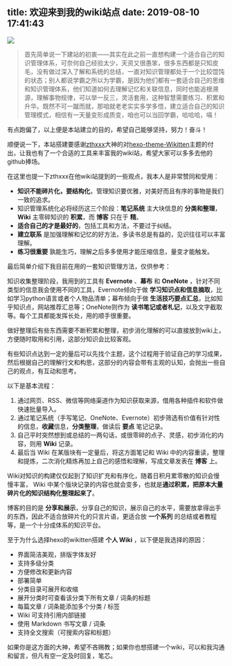 title: 欢迎来到我的wiki站点
date: 2019-08-10 17:41:43
---
![](http://cdn.pidaye.top/mountains-4369251_960_720%E2%80%94%E2%80%94gai.jpg)
>首先简单说一下建站的初衷——其实在此之前一直想构建一个适合自己的知识管理体系，可奈何自己经验太少，天资又很愚笨，很多东西都是只知皮毛，没有做过深入了解和系统的总结，一直对知识管理都处于一个比较馄饨的状态；别人都说学霸之所以为学霸，是因为他们都有一套适合自己的思维和知识管理体系，他们知道如何去理解记忆和关联信息，同时也能追根溯源，理解事物规律，可以举一反三，灵活套用，这种智慧需要练习、积累和升华。既然不可一蹴而就，那咱就老老实实多学多悟，建立适合自己的知识管理模式，相信有一天量变形成质变，咱也可以当回学霸，哈哈哈，嗝！

有点跑偏了，以上便是本站建立的目的，希望自己能够坚持，努力！奋斗！

顺便说一下，本站搭建要感谢[zthxxx](https://github.com/zthxxx)大神的对[hexo-theme-Wikitten](https://github.com/zthxxx/hexo-theme-Wikitten)主题的付出，让我也有了一个合适的工具来丰富我的wiki站，希望大家可以多多去他的github捧场。

在这里也提一下zthxxx在他wiki站提到的一些观点，我本人是非常赞同和受用：

- **知识不能碎片化，要结构化**，管理知识要优雅，对美好而且有序的事物是我们一致的追求。
- 知识管理系统化必将经历这三个阶段：**笔记系统** 主大块信息的 **分类和整理**，**Wiki** 主零碎知识的 **积累**，而 **博客** 只在于 **精**。
- **适合自己的才是最好的**，包括工具和方法，不要过于纠结。
- **建立联系** 是加强理解和记忆的好方法，多读书总是有益的，见识往往可以丰富理解。
- **练习很重要** 孰能生巧，理解之后多多使用才能压缩信息，量变才能触发。

最后简单介绍下我目前在用的一套知识管理方法，仅供参考：

知识收集整理阶段，我用到的工具有 **Evernote** 、**幕布** 和 **OneNote** ，针对不同类型的信息我会使用不同的工具，Evernote倾向于做 **学习知识点和信息摘取**，比如学习python语言或者个人物品清单；幕布倾向于做 **生活技巧要点汇总**，比如知乎知识点，网站推荐汇总等；OneNote则作为 **读书笔记或者札记**，以及文字截取等。每个工具都能发挥长处，用的顺手很重要。

做好整理后有些东西需要不断积累和整理，初步消化理解的可以直接放到wiki上，方便随时取用和引用，这部分知识会比较客观。

有些知识点达到一定的量后可以先找个主题，这个过程用于验证自己的学习成果，然后根据自己的理解行文和构思，这部分的内容会带有主观的认知，会抛出一些自己的观点，有互动和思考。

以下是基本流程：

1. 通过网页、RSS、微信等网络渠道作为知识获取来源，借用各种插件和软件做快速批量导入。
2. 通过笔记系统（手写笔记、OneNote、Evernote）初步筛选有价值有针对性的信息，**收藏**信息，**分类整理**，做读后 **要点** 笔记记录。
3. 自己平时突然想到或总结的一两句话，或很零碎的点子、灵感，初步消化的内容，则用 **Wiki** 记录。
4. 最后当 Wiki 在某版块有一定量后，将这方面笔记和 Wiki 中的内容重读，整理和提炼，二次消化精炼再加上自己的感悟和理解，写成文章发表在 **博客** 上。

Wiki对知识的构建仅仅起到了知识扩充和有序化，随着日积月累零散的知识会慢慢丰富， Wiki 中某个版块记录的内容也就会变多，也就是**通过积累，把原本大量碎片化的知识结构化整理起来了**。

博客的目的是 **分享和展示**，分享自己的知识，展示自己的水平，需要放拿得出手的东西，因此不适合放碎片化的只言片语，更适合放 **一个系列** 的总结或者教程等，是一个十分成体系的知识平台。

至于为什么选择hexo的wikitten搭建 **个人 Wiki** ，以下便是我选择的原因：

- 界面简洁美观，排版字体友好
- 支持多级分类
- 方便修改和更新内容
- 部署简单
- 分类目录可展开和收缩
- 展开分类时可查看该分类下所有文章 / 词条的标题
- 每篇文章 / 词条能添加多个分类 / 标签
- Wiki 可支持引用内部链接
- 使用 Markdown 书写文章 / 词条
- 支持全文搜索（可搜索内容和标题）

如果你是这方面的大神，希望不吝赐教；如果你也想搭建一个wiki，可以和我沟通和留言，但凡有空一定及时回复，笔芯。
